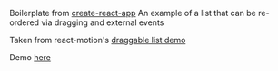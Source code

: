 Boilerplate from [create-react-app](https://github.com/facebookincubator/create-react-app)
An example of a list that can be re-ordered via dragging and external events

Taken from react-motion's [draggable list demo](https://github.com/chenglou/react-motion/tree/master/demos/demo8-draggable-list)

Demo [here](https://matthova.github.io/react-drag-click/)

